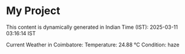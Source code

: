 # My Project

This content is dynamically generated in Indian Time (IST): 2025-03-11 03:16:14 IST


Current Weather in Coimbatore:
Temperature: 24.88 °C
Condition: haze
